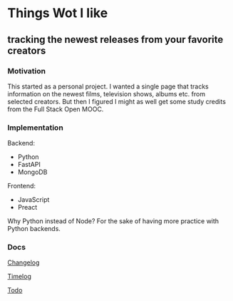 # Things Wot I like
## tracking the newest releases from your favorite creators

### Motivation

This started as a personal project. I wanted a single page that tracks
information on the newest films, television shows, albums etc. from 
selected creators. But then I figured I might as well get some study
credits from the Full Stack Open MOOC.

### Implementation

Backend:
* Python
* FastAPI
* MongoDB

Frontend:
* JavaScript
* Preact

Why Python instead of Node? For the sake of having more practice with
Python backends.

### Docs

[Changelog](https://github.com/aleksinuora/thingswotilike/blob/main/docs/changelog.md)

[Timelog](https://github.com/aleksinuora/thingswotilike/blob/main/docs/timelog.md)

[Todo](https://github.com/aleksinuora/thingswotilike/blob/main/docs/to-do.md)
